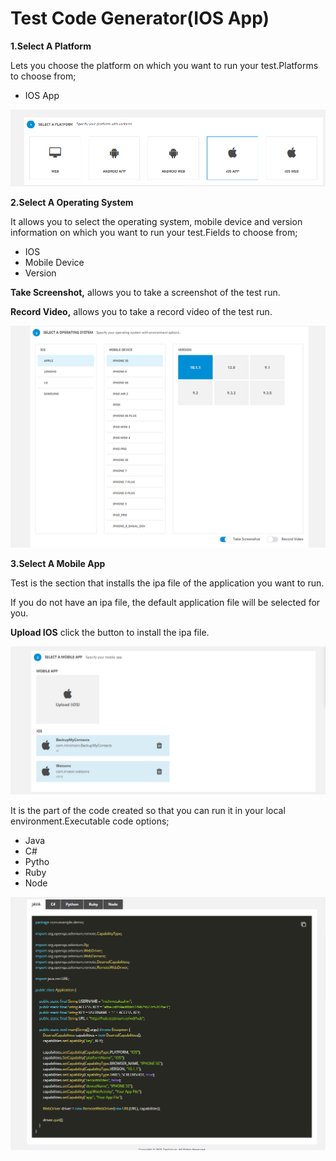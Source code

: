 # Test Code Generator(IOS App)



**1.Select A Platform**

Lets you choose the platform on which you want to run your test.Platforms to choose from;

* IOS App



![](<../.gitbook/assets/image (2).png>)

**2.Select A Operating System**

It allows you to select the operating system, mobile device and version information on which you want to run your test.Fields to choose from;

* IOS
* Mobile Device
* Version

**Take Screenshot,** allows you to take a screenshot of the test run.

**Record Video,** allows you to take a record video of the test run.

![](<../.gitbook/assets/image (4).png>)

**3.Select A Mobile App**

Test is the section that installs the ipa file of the application you want to run.

If you do not have an ipa file, the default application file will be selected for you.

**Upload IOS** click the button to install the ipa file.

![](<../.gitbook/assets/image (9).png>)





It is the part of the code created so that you can run it in your local environment.Executable code options;

* Java
* C#
* Pytho
* Ruby
* Node

![](<../.gitbook/assets/image (11).png>)
